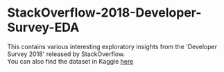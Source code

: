 # StackOverflow-2018-Developer-Survey-EDA
This contains various interesting exploratory insights from the 'Developer Survey 2018' released by StackOverflow. </br>
You can also find the dataset in Kaggle <a href='https://www.kaggle.com/stackoverflow/stack-overflow-2018-developer-survey'>here</a>
